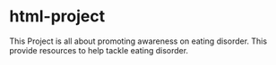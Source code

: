 # html-project
This Project is all about promoting awareness on eating disorder. This provide resources to help tackle eating disorder. 
